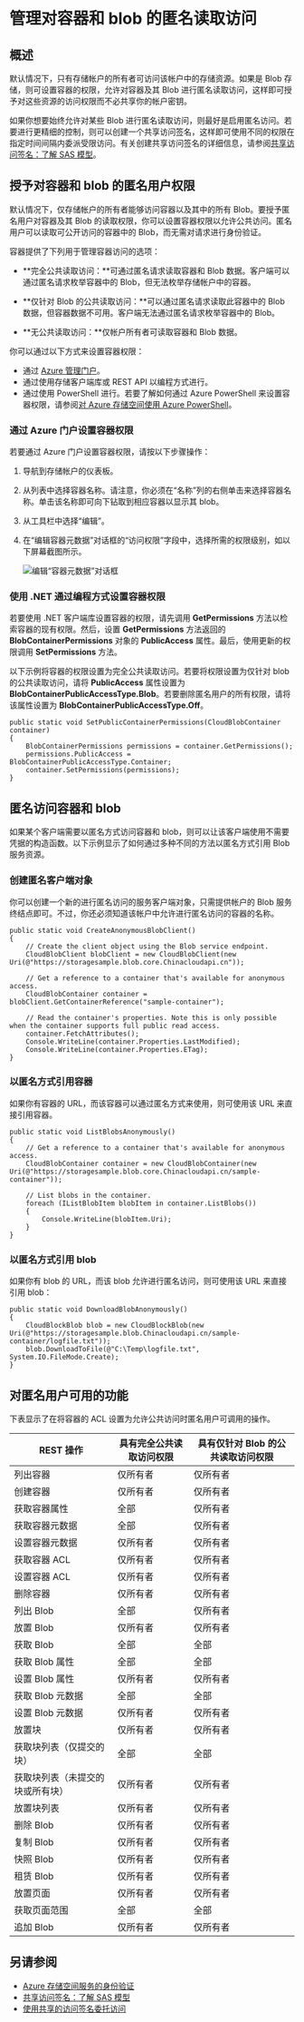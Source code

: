 <properties 
	pageTitle="管理对容器和 blob 的匿名读取访问 | Azure" 
	description="了解如何使容器和 blob 可供匿名访问，以及如何对其进行程序式访问。" 
	services="storage" 
	documentationCenter="" 
	authors="micurd,tamram" 
	manager="jahogg" 
	editor=""/>

<tags 
	ms.service="storage" 
	ms.date="02/19/2016" 
	wacn.date="04/18/2016"/>

# 管理对容器和 blob 的匿名读取访问

## 概述

默认情况下，只有存储帐户的所有者可访问该帐户中的存储资源。如果是 Blob 存储，则可设置容器的权限，允许对容器及其 Blob 进行匿名读取访问，这样即可授予对这些资源的访问权限而不必共享你的帐户密钥。

如果你想要始终允许对某些 Blob 进行匿名读取访问，则最好是启用匿名访问。若要进行更精细的控制，则可以创建一个共享访问签名，这样即可使用不同的权限在指定时间间隔内委派受限访问。有关创建共享访问签名的详细信息，请参阅[共享访问签名：了解 SAS 模型](/documentation/articles/storage-dotnet-shared-access-signature-part-1)。

## 授予对容器和 blob 的匿名用户权限

默认情况下，仅存储帐户的所有者能够访问容器以及其中的所有 Blob。要授予匿名用户对容器及其 Blob 的读取权限，你可以设置容器权限以允许公共访问。匿名用户可以读取可公开访问的容器中的 Blob，而无需对请求进行身份验证。

容器提供了下列用于管理容器访问的选项：

- **完全公共读取访问：**可通过匿名请求读取容器和 Blob 数据。客户端可以通过匿名请求枚举容器中的 Blob，但无法枚举存储帐户中的容器。

- **仅针对 Blob 的公共读取访问：**可以通过匿名请求读取此容器中的 Blob 数据，但容器数据不可用。客户端无法通过匿名请求枚举容器中的 Blob。

- **无公共读取访问：**仅帐户所有者可读取容器和 Blob 数据。

你可以通过以下方式来设置容器权限：

- 通过 [Azure 管理门户](https://manage.windowsazure.cn/)。
- 通过使用存储客户端库或 REST API 以编程方式进行。
- 通过使用 PowerShell 进行。若要了解如何通过 Azure PowerShell 来设置容器权限，请参阅[对 Azure 存储空间使用 Azure PowerShell](/documentation/articles/storage-powershell-guide-full#how-to-manage-azure-blobs)。

### 通过 Azure 门户设置容器权限

若要通过 Azure 门户设置容器权限，请按以下步骤操作：

1. 导航到存储帐户的仪表板。
2. 从列表中选择容器名称。请注意，你必须在“名称”列的右侧单击来选择容器名称。单击该名称即可向下钻取到相应容器以显示其 blob。
3. 从工具栏中选择“编辑”。
4. 在“编辑容器元数据”对话框的“访问权限”字段中，选择所需的权限级别，如以下屏幕截图所示。

	![编辑“容器元数据”对话框](./media/storage-manage-access-to-resources/storage-manage-access-to-resources-1.png)

### 使用 .NET 通过编程方式设置容器权限

若要使用 .NET 客户端库设置容器的权限，请先调用 **GetPermissions** 方法以检索容器的现有权限。然后，设置 **GetPermissions** 方法返回的 **BlobContainerPermissions** 对象的 **PublicAccess** 属性。最后，使用更新的权限调用 **SetPermissions** 方法。

以下示例将容器的权限设置为完全公共读取访问。若要将权限设置为仅针对 blob 的公共读取访问，请将 **PublicAccess** 属性设置为 **BlobContainerPublicAccessType.Blob**。若要删除匿名用户的所有权限，请将该属性设置为 **BlobContainerPublicAccessType.Off**。

    public static void SetPublicContainerPermissions(CloudBlobContainer container)
    {
        BlobContainerPermissions permissions = container.GetPermissions();
        permissions.PublicAccess = BlobContainerPublicAccessType.Container;
        container.SetPermissions(permissions);
    }

## 匿名访问容器和 blob

如果某个客户端需要以匿名方式访问容器和 blob，则可以让该客户端使用不需要凭据的构造函数。以下示例显示了如何通过多种不同的方法以匿名方式引用 Blob 服务资源。

### 创建匿名客户端对象

你可以创建一个新的进行匿名访问的服务客户端对象，只需提供帐户的 Blob 服务终结点即可。不过，你还必须知道该帐户中允许进行匿名访问的容器的名称。

    public static void CreateAnonymousBlobClient()
    {
        // Create the client object using the Blob service endpoint.
        CloudBlobClient blobClient = new CloudBlobClient(new Uri(@"https://storagesample.blob.core.Chinacloudapi.cn"));

        // Get a reference to a container that's available for anonymous access.
        CloudBlobContainer container = blobClient.GetContainerReference("sample-container");

        // Read the container's properties. Note this is only possible when the container supports full public read access.
        container.FetchAttributes();
        Console.WriteLine(container.Properties.LastModified);
        Console.WriteLine(container.Properties.ETag);
    }

### 以匿名方式引用容器

如果你有容器的 URL，而该容器可以通过匿名方式来使用，则可使用该 URL 来直接引用容器。

    public static void ListBlobsAnonymously()
    {
        // Get a reference to a container that's available for anonymous access.
        CloudBlobContainer container = new CloudBlobContainer(new Uri(@"https://storagesample.blob.core.Chinacloudapi.cn/sample-container"));

        // List blobs in the container.
        foreach (IListBlobItem blobItem in container.ListBlobs())
        {
            Console.WriteLine(blobItem.Uri);
        }
    }


### 以匿名方式引用 blob

如果你有 blob 的 URL，而该 blob 允许进行匿名访问，则可使用该 URL 来直接引用 blob：

    public static void DownloadBlobAnonymously()
    {
        CloudBlockBlob blob = new CloudBlockBlob(new Uri(@"https://storagesample.blob.Chinacloudapi.cn/sample-container/logfile.txt"));
        blob.DownloadToFile(@"C:\Temp\logfile.txt", System.IO.FileMode.Create);
    }

## 对匿名用户可用的功能

下表显示了在将容器的 ACL 设置为允许公共访问时匿名用户可调用的操作。

| REST 操作 | 具有完全公共读取访问权限 | 具有仅针对 Blob 的公共读取访问权限 |
|--------------------------------------------------------|-----------------------------------------|---------------------------------------------------|
| 列出容器 | 仅所有者 | 仅所有者 |
| 创建容器 | 仅所有者 | 仅所有者 |
| 获取容器属性 | 全部 | 仅所有者 |
| 获取容器元数据 | 全部 | 仅所有者 |
| 设置容器元数据 | 仅所有者 | 仅所有者 |
| 获取容器 ACL | 仅所有者 | 仅所有者 |
| 设置容器 ACL | 仅所有者 | 仅所有者 |
| 删除容器 | 仅所有者 | 仅所有者 |
| 列出 Blob | 全部 | 仅所有者 |
| 放置 Blob | 仅所有者 | 仅所有者 |
| 获取 Blob | 全部 | 全部 |
| 获取 Blob 属性 | 全部 | 全部 |
| 设置 Blob 属性 | 仅所有者 | 仅所有者 |
| 获取 Blob 元数据 | 全部 | 全部 |
| 设置 Blob 元数据 | 仅所有者 | 仅所有者 |
| 放置块 | 仅所有者 | 仅所有者 |
| 获取块列表（仅提交的块） | 全部 | 全部 |
| 获取块列表（未提交的块或所有块） | 仅所有者 | 仅所有者 |
| 放置块列表 | 仅所有者 | 仅所有者 |
| 删除 Blob | 仅所有者 | 仅所有者 |
| 复制 Blob | 仅所有者 | 仅所有者 |
| 快照 Blob | 仅所有者 | 仅所有者 |
| 租赁 Blob | 仅所有者 | 仅所有者 |
| 放置页面 | 仅所有者 | 仅所有者 |
| 获取页面范围 | 全部 | 全部 |
| 追加 Blob | 仅所有者 | 仅所有者 |


## 另请参阅

- [Azure 存储空间服务的身份验证](https://msdn.microsoft.com/zh-cn/library/azure/dd179428.aspx)
- [共享访问签名：了解 SAS 模型](/documentation/articles/storage-dotnet-shared-access-signature-part-1)
- [使用共享的访问签名委托访问](https://msdn.microsoft.com/zh-cn/library/azure/ee395415.aspx) 

<!---HONumber=Mooncake_0411_2016-->